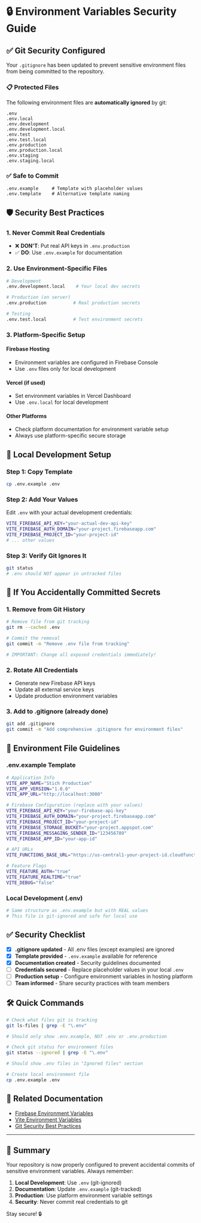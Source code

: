 # 🔒 Environment Variables Security Guide

## ✅ Git Security Configured

Your `.gitignore` has been updated to prevent sensitive environment files from being committed to the repository.

### 📋 Protected Files

The following environment files are **automatically ignored** by git:
```
.env
.env.local
.env.development
.env.development.local
.env.test
.env.test.local
.env.production
.env.production.local
.env.staging
.env.staging.local
```

### ✅ Safe to Commit
```
.env.example     # Template with placeholder values
.env.template    # Alternative template naming
```

## 🛡️ Security Best Practices

### 1. Never Commit Real Credentials
- ❌ **DON'T**: Put real API keys in `.env.production`
- ✅ **DO**: Use `.env.example` for documentation

### 2. Use Environment-Specific Files
```bash
# Development
.env.development.local    # Your local dev secrets

# Production (on server)
.env.production          # Real production secrets

# Testing
.env.test.local          # Test environment secrets
```

### 3. Platform-Specific Setup

#### Firebase Hosting
- Environment variables are configured in Firebase Console
- Use `.env` files only for local development

#### Vercel (if used)
- Set environment variables in Vercel Dashboard
- Use `.env.local` for local development

#### Other Platforms
- Check platform documentation for environment variable setup
- Always use platform-specific secure storage

## 🔧 Local Development Setup

### Step 1: Copy Template
```bash
cp .env.example .env
```

### Step 2: Add Your Values
Edit `.env` with your actual development credentials:
```bash
VITE_FIREBASE_API_KEY="your-actual-dev-api-key"
VITE_FIREBASE_AUTH_DOMAIN="your-project.firebaseapp.com"
VITE_FIREBASE_PROJECT_ID="your-project-id"
# ... other values
```

### Step 3: Verify Git Ignores It
```bash
git status
# .env should NOT appear in untracked files
```

## 🚨 If You Accidentally Committed Secrets

### 1. Remove from Git History
```bash
# Remove file from git tracking
git rm --cached .env

# Commit the removal
git commit -m "Remove .env file from tracking"

# IMPORTANT: Change all exposed credentials immediately!
```

### 2. Rotate All Credentials
- Generate new Firebase API keys
- Update all external service keys
- Update production environment variables

### 3. Add to .gitignore (already done)
```bash
git add .gitignore
git commit -m "Add comprehensive .gitignore for environment files"
```

## 📝 Environment File Guidelines

### .env.example Template
```bash
# Application Info
VITE_APP_NAME="Stich Production"
VITE_APP_VERSION="1.0.0"
VITE_APP_URL="http://localhost:3000"

# Firebase Configuration (replace with your values)
VITE_FIREBASE_API_KEY="your-firebase-api-key"
VITE_FIREBASE_AUTH_DOMAIN="your-project.firebaseapp.com"
VITE_FIREBASE_PROJECT_ID="your-project-id"
VITE_FIREBASE_STORAGE_BUCKET="your-project.appspot.com"
VITE_FIREBASE_MESSAGING_SENDER_ID="123456789"
VITE_FIREBASE_APP_ID="your-app-id"

# API URLs
VITE_FUNCTIONS_BASE_URL="https://us-central1-your-project-id.cloudfunctions.net"

# Feature Flags
VITE_FEATURE_AUTH="true"
VITE_FEATURE_REALTIME="true"
VITE_DEBUG="false"
```

### Local Development (.env)
```bash
# Same structure as .env.example but with REAL values
# This file is git-ignored and safe for local use
```

## ✅ Security Checklist

- [x] **.gitignore updated** - All .env files (except examples) are ignored
- [x] **Template provided** - `.env.example` available for reference
- [x] **Documentation created** - Security guidelines documented
- [ ] **Credentials secured** - Replace placeholder values in your local `.env`
- [ ] **Production setup** - Configure environment variables in hosting platform
- [ ] **Team informed** - Share security practices with team members

## 🛠️ Quick Commands

```bash
# Check what files git is tracking
git ls-files | grep -E "\.env"

# Should only show .env.example, NOT .env or .env.production

# Check git status for environment files
git status --ignored | grep -E "\.env"

# Should show .env files in "Ignored files" section

# Create local environment file
cp .env.example .env
```

## 🔗 Related Documentation

- [Firebase Environment Variables](https://firebase.google.com/docs/functions/config-env)
- [Vite Environment Variables](https://vitejs.dev/guide/env-and-mode.html)
- [Git Security Best Practices](https://docs.github.com/en/authentication/keeping-your-account-and-data-secure)

---

## 🎯 Summary

Your repository is now properly configured to prevent accidental commits of sensitive environment variables. Always remember:

1. **Local Development**: Use `.env` (git-ignored)
2. **Documentation**: Update `.env.example` (git-tracked)
3. **Production**: Use platform environment variable settings
4. **Security**: Never commit real credentials to git

Stay secure! 🔒